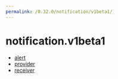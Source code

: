 ```yaml
---
permalink: /0.32.0/notification/v1beta1/
---
```


# notification.v1beta1



* [alert](alert.md)
* [provider](provider.md)
* [receiver](receiver.md)